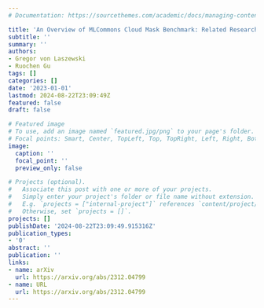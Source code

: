 ```yaml
---
# Documentation: https://sourcethemes.com/academic/docs/managing-content/

title: 'An Overview of MLCommons Cloud Mask Benchmark: Related Research and Data'
subtitle: ''
summary: ''
authors:
- Gregor von Laszewski
- Ruochen Gu
tags: []
categories: []
date: '2023-01-01'
lastmod: 2024-08-22T23:09:49Z
featured: false
draft: false

# Featured image
# To use, add an image named `featured.jpg/png` to your page's folder.
# Focal points: Smart, Center, TopLeft, Top, TopRight, Left, Right, BottomLeft, Bottom, BottomRight.
image:
  caption: ''
  focal_point: ''
  preview_only: false

# Projects (optional).
#   Associate this post with one or more of your projects.
#   Simply enter your project's folder or file name without extension.
#   E.g. `projects = ["internal-project"]` references `content/project/deep-learning/index.md`.
#   Otherwise, set `projects = []`.
projects: []
publishDate: '2024-08-22T23:09:49.915316Z'
publication_types:
- '0'
abstract: ''
publication: ''
links:
- name: arXiv
  url: https://arxiv.org/abs/2312.04799
- name: URL
  url: https://arxiv.org/abs/2312.04799
---
```

